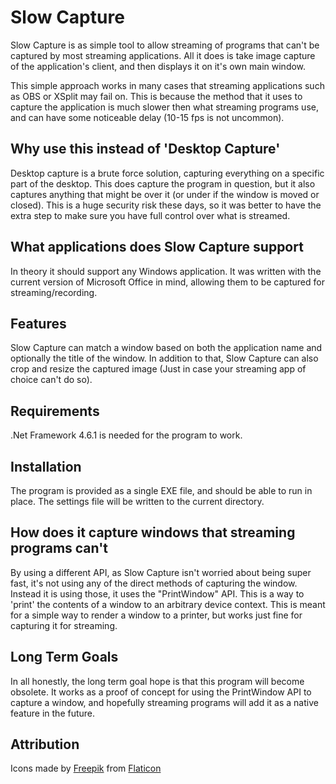 # Slow Capture

Slow Capture is as simple tool to allow streaming of programs that can't be captured by most streaming applications. All it does is take image capture of the application's client, and then displays it on it's own main window.

This simple approach works in many cases that streaming applications such as OBS or XSplit may fail on. This is because the method that it uses to capture the application is much slower then what streaming programs use, and can have some noticeable delay (10-15 fps is not uncommon).

## Why use this instead of 'Desktop Capture'

Desktop capture is a brute force solution, capturing everything on a specific part of the desktop. This does capture the program in question, but it also captures anything that might be over it (or under if the window is moved or closed). This is a huge security risk these days, so it was better to have the extra step to make sure you have full control over what is streamed. 

## What applications does Slow Capture support

In theory it should support any Windows application. It was written with the current version of Microsoft Office in mind, allowing them to be captured for streaming/recording. 

## Features

Slow Capture can match a window based on both the application name and optionally the title of the window. In addition to that, Slow Capture can also crop and resize the captured image (Just in case your streaming app of choice can't do so). 

## Requirements

.Net Framework 4.6.1 is needed for the program to work.

## Installation

The program is provided as a single EXE file, and should be able to run in place. The settings file will be written to the current directory.

## How does it capture windows that streaming programs can't

By using a different API, as Slow Capture isn't worried about being super fast, it's not using any of the direct methods of capturing the window. Instead it is using those, it uses the "PrintWindow" API. This is a way to 'print' the contents of a window to an arbitrary device context. This is meant for a simple way to render a window to a printer, but works just fine for capturing it for streaming.

## Long Term Goals

In all honestly, the long term goal hope is that this program will become obsolete. It works as a proof of concept for using the PrintWindow API to capture a window, and hopefully streaming programs will add it as a native feature in the future. 

## Attribution

Icons made by [Freepik](https://www.flaticon.com/authors/freepik) from [Flaticon](https://www.flaticon.com/)

